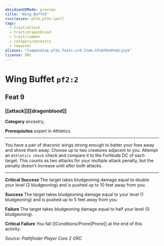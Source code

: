 ```yaml
---
obsidianUIMode: preview
title: "Wing Buffet"
cssclasses: pf2e,pf2e-spell
tags:
  - trait/attack
  - trait/dragonblood
  - trait/common
  - category/ancestry
  - remaster
aliases: "Compendium.pf2e.feats-srd.Item.tPi6FAnHYe6ijuyk"
license: ORC
---
```

# Wing Buffet `pf2:2`
## Feat 9
### [[attack]][[dragonblood]]

**Category** ancestry; 



**Prerequisites** expert in Athletics
* * *
You have a pair of draconic wings strong enough to batter your foes away and shove them away. Choose up to two creatures adjacent to you. Attempt an `Athletics check` check and compare it to the Fortitude DC of each target. This counts as two attacks for your multiple attack penalty, but the penalty doesn't increase until after both attacks.

* * *

**Critical Success** The target takes bludgeoning damage equal to double your level (2 bludgeoning) and is pushed up to 10 feet away from you.

**Success** The target takes bludgeoning damage equal to your level (1 bludgeoning) and is pushed up to 5 feet away from you.

**Failure** The target takes bludgeoning damage equal to half your level (0 bludgeoning).

**Critical Failure** You fall [[Conditions/Prone|Prone]] at the end of this activity.

*Source: Pathfinder Player Core 2*
*ORC*